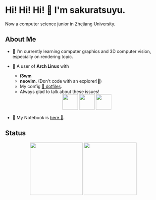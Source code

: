 # Hi! Hi! Hi! 👋 I'm sakuratsuyu.

Now a computer science junior in Zhejiang University.

## About Me

- 🌱 I’m currently learning computer graphics and 3D computer vision, especially on rendering topic.
- 🐧 A user of **Arch Linux** with
	- **i3wm** 
	- **neovim**. (Don't code with an explorer!👻)
	- My config [📂 dotfiles](https://github.com/sakuratsuyu/.dotfiles).
	- Always glad to talk about these issues!

	<div align="center">	
		<img style="height: 50px" src="https://avatars.githubusercontent.com/u/4673648?s=200&v=4"/>
		<img style="height: 50px" src="https://avatars.githubusercontent.com/u/7904352?s=200&v=4" />
		<img style="height: 50px" src="https://avatars.githubusercontent.com/u/6471485?s=200&v=4"> 
	</div>

- 🔖 My Notebook is [here 🎒](https://sakuratsuyu.github.io/Note).

## Status

<div align="center">
  <img align="center" style="height: 170px" src="https://github-readme-stats.vercel.app/api?username=sakuratsuyu&show_icons=true&count_private=true&hide_border=true&theme=gruvbox" />

  <img align="center" style="height: 170px" src="https://github-readme-stats.vercel.app/api/top-langs/?username=sakuratsuyu&hide_border=true&layout=compact&theme=gruvbox" />
</div>
